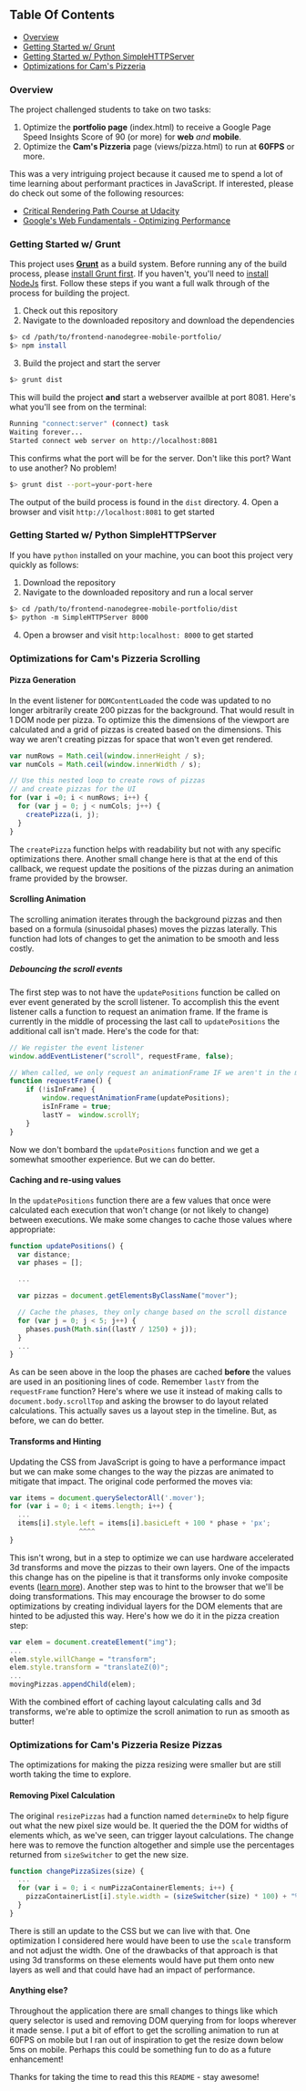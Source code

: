 ## Table Of Contents

- [Overview](#overview)
- [Getting Started w/ Grunt](#getting-started-w-grunt)
- [Getting Started w/ Python SimpleHTTPServer](#getting-started-w-python-simplehttpserver)
- [Optimizations for Cam's Pizzeria](#optimizations-for-cams-pizzeria)

### Overview
The project challenged students to take on two tasks:

1. Optimize the __portfolio page__ (index.html) to receive a Google Page Speed Insights Score of 90 (or more) for __web__ _and_ __mobile__.
1. Optimize the __Cam's Pizzeria__ page (views/pizza.html) to run at __60FPS__ or more.

This was a very intriguing project because it caused me to spend a lot of time learning about performant practices in JavaScript. If interested, please do check out some of the following resources:

- [Critical Rendering Path Course at Udacity](https://www.udacity.com/course/ud884)
- [Google's Web Fundamentals - Optimizing Performance](https://developers.google.com/web/fundamentals/performance/index?hl=en)

### Getting Started w/ Grunt
This project uses [__Grunt__](http://gruntjs.com/) as a build system. Before running any of the build process, please [install Grunt first](http://gruntjs.com/getting-started). If you haven't, you'll need to [install NodeJs](https://nodejs.org/en/) first. Follow these steps if you want a full walk through of the process for building the project.

1. Check out this repository
2. Navigate to the downloaded repository and download the dependencies
  ```bash
  $> cd /path/to/frontend-nanodegree-mobile-portfolio/
  $> npm install
  ```

3. Build the project and start the server
  ```bash
  $> grunt dist
  ```
This will build the project __and__ start a webserver availble at port 8081. Here's what you'll see from on the terminal:
```bash
Running "connect:server" (connect) task
Waiting forever...
Started connect web server on http://localhost:8081
```
This confirms what the port will be for the server. Don't like this port? Want to use another? No problem!
```bash
$> grunt dist --port=your-port-here
```
The output of the build process is found in the ```dist``` directory.
4.  Open a browser and visit ```http://localhost:8081``` to get started

### Getting Started w/ Python SimpleHTTPServer
If you have ```python``` installed on your machine, you can boot this project very quickly as follows:

1. Download the repository
2. Navigate to the downloaded repository and run a local server
  ```bash
  $> cd /path/to/frontend-nanodegree-mobile-portfolio/dist
  $> python -m SimpleHTTPServer 8000
  ```
4. Open a browser and visit ```http:localhost: 8000``` to get started

### Optimizations for Cam's Pizzeria Scrolling
#### Pizza Generation
In the event listener for ```DOMContentLoaded``` the code was updated to no longer arbitrarily create 200 pizzas for the background. That would result in 1 DOM node per pizza. To optimize this the dimensions of the viewport are calculated and a grid of pizzas is created based on the dimensions. This way we aren't creating pizzas for space that won't even get rendered.

```js
var numRows = Math.ceil(window.innerHeight / s);
var numCols = Math.ceil(window.innerWidth / s);

// Use this nested loop to create rows of pizzas
// and create pizzas for the UI
for (var i =0; i < numRows; i++) {
  for (var j = 0; j < numCols; j++) {
    createPizza(i, j);
  }
}
```

The ```createPizza``` function helps with readability but not with any specific optimizations there. Another small change here is that at the end of this callback, we request update the positions of the pizzas during an animation frame provided by the browser.

#### Scrolling Animation
The scrolling animation iterates through the background pizzas and then based on a formula (sinusoidal phases) moves the pizzas laterally. This function had lots of changes to get the animation to be smooth and less costly.

##### Debouncing the scroll events
The first step was to not have the ```updatePositions``` function be called on ever event generated by the scroll listener. To accomplish this the event listener calls a function to request an animation frame. If the frame is currently in the middle of processing the last call to ```updatePositions``` the additional call isn't made. Here's the code for that:

```js
// We register the event listener
window.addEventListener("scroll", requestFrame, false);

// When called, we only request an animationFrame IF we aren't in the middle of working on the last request
function requestFrame() {
    if (!isInFrame) {
        window.requestAnimationFrame(updatePositions);
        isInFrame = true;
        lastY =  window.scrollY;
    }
}
```
Now we don't bombard the ```updatePositions``` function and we get a somewhat smoother experience. But we can do better.

#### Caching and re-using values
In the ```updatePositions``` function there are a few values that once were calculated each execution that won't change (or not likely to change) between executions. We make some changes to cache those values where appropriate:
```js
function updatePositions() {
  var distance;
  var phases = [];

  ...

  var pizzas = document.getElementsByClassName("mover");

  // Cache the phases, they only change based on the scroll distance
  for (var j = 0; j < 5; j++) {
    phases.push(Math.sin((lastY / 1250) + j));
  }
  ...
}
```
As can be seen above in the loop the phases are cached __before__ the values are used in an positioning lines of code. Remember ```lastY``` from the ```requestFrame``` function? Here's where we use it instead of making calls to ```document.body.scrollTop``` and asking the browser to do layout related calculations. This actually saves us a layout step in the timeline. But, as before, we can do better.

#### Transforms and Hinting
Updating the CSS from JavaScript is going to have a performance impact but we can make some changes to the way the pizzas are animated to mitigate that impact. The original code performed the moves via:

```js
var items = document.querySelectorAll('.mover');
for (var i = 0; i < items.length; i++) {
  ...
  items[i].style.left = items[i].basicLeft + 100 * phase + 'px';
                 ^^^^
}
```
This isn't wrong, but in a step to optimize we can use hardware accelerated 3d transforms and move the pizzas to their own layers. One of the impacts this change has on the pipeline is that it transforms only invoke composite events ([learn more](http://csstriggers.com/)). Another step was to hint to the browser that we'll be doing transformations. This may encourage the browser to do some optimizations by creating individual layers for the DOM elements that are hinted to be adjusted this way. Here's how we do it in the pizza creation step:

```js
var elem = document.createElement("img");
...
elem.style.willChange = "transform";
elem.style.transform = "translateZ(0)";
...
movingPizzas.appendChild(elem);
```

With the combined effort of caching layout calculating calls and 3d transforms, we're able to optimize the scroll animation to run as smooth as butter!

### Optimizations for Cam's Pizzeria Resize Pizzas
The optimizations for making the pizza resizing were smaller but are still worth taking the time to explore.

#### Removing Pixel Calculation
The original ```resizePizzas``` had a function named ```determineDx``` to help figure out what the new pixel size would be. It queried the the DOM for widths of elements which, as we've seen, can trigger layout calculations. The change here was to remove the function altogether and simple use the percentages returned from ```sizeSwitcher``` to get the new size.

```js
function changePizzaSizes(size) {
  ...
  for (var i = 0; i < numPizzaContainerElements; i++) {
    pizzaContainerList[i].style.width = (sizeSwitcher(size) * 100) + "%";
  }
}
```
There is still an update to the CSS but we can live with that. One optimization I considered here would have been to use the ```scale``` transform and not adjust the width. One of the drawbacks of that approach is that using 3d transforms on these elements would have put them onto new layers as well and that could have had an impact of performance.

#### Anything else?
Throughout the application there are small changes to things like which query selector is used and removing DOM querying from for loops wherever it made sense. I put a bit of effort to get the scrolling animation to run at 60FPS on mobile but I ran out of inspiration to get the resize down below 5ms on mobile. Perhaps this could be something fun to do as a future enhancement!


Thanks for taking the time to read this this ```README``` - stay awesome!
